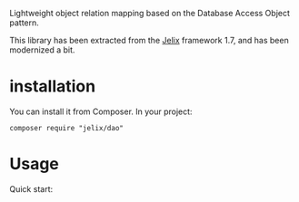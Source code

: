 Lightweight object relation mapping based on the Database Access Object pattern. 

This library has been extracted from the [Jelix](https://jelix.org) framework 1.7,
and has been modernized a bit.


# installation

You can install it from Composer. In your project:

```
composer require "jelix/dao"
```

# Usage

Quick start:

```php


```
